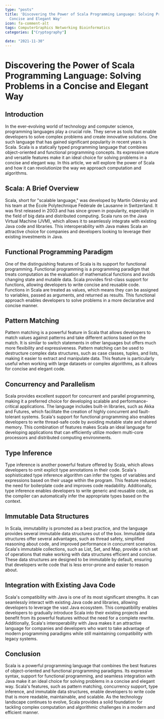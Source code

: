 ```yaml
---
type: "posts"
title: 'Discovering the Power of Scala Programming Language: Solving Problems in a
  Concise and Elegant Way'
icon: fa-comment-alt
tags: ComputerGraphics Networking Bioinformatics
categories: ["Cryptography"]

date: "2021-11-30"
---
```




# Discovering the Power of Scala Programming Language: Solving Problems in a Concise and Elegant Way

## Introduction

In the ever-evolving world of technology and computer science, programming languages play a crucial role. They serve as tools that enable developers to solve complex problems and create innovative solutions. One such language that has gained significant popularity in recent years is Scala. Scala is a statically typed programming language that combines object-oriented and functional programming concepts. Its expressive nature and versatile features make it an ideal choice for solving problems in a concise and elegant way. In this article, we will explore the power of Scala and how it can revolutionize the way we approach computation and algorithms.

## Scala: A Brief Overview

Scala, short for "scalable language," was developed by Martin Odersky and his team at the École Polytechnique Fédérale de Lausanne in Switzerland. It was first released in 2003 and has since grown in popularity, especially in the field of big data and distributed computing. Scala runs on the Java Virtual Machine (JVM), which allows it to seamlessly integrate with existing Java code and libraries. This interoperability with Java makes Scala an attractive choice for companies and developers looking to leverage their existing investments in Java.

## Functional Programming Paradigm

One of the distinguishing features of Scala is its support for functional programming. Functional programming is a programming paradigm that treats computation as the evaluation of mathematical functions and avoids changing state and mutable data. Scala provides first-class support for functions, allowing developers to write concise and reusable code. Functions in Scala are treated as values, which means they can be assigned to variables, passed as arguments, and returned as results. This functional approach enables developers to solve problems in a more declarative and concise manner.

## Pattern Matching

Pattern matching is a powerful feature in Scala that allows developers to match values against patterns and take different actions based on the match. It is similar to switch statements in other languages but offers much more flexibility and expressiveness. Pattern matching can be used to destructure complex data structures, such as case classes, tuples, and lists, making it easier to extract and manipulate data. This feature is particularly useful when working with large datasets or complex algorithms, as it allows for concise and elegant code.

## Concurrency and Parallelism

Scala provides excellent support for concurrent and parallel programming, making it a preferred choice for developing scalable and performance-critical applications. The language includes built-in libraries, such as Akka and Futures, which facilitate the creation of highly concurrent and fault-tolerant systems. Scala's support for functional programming also enables developers to write thread-safe code by avoiding mutable state and shared memory. This combination of features makes Scala an ideal language for developing applications that can efficiently utilize modern multi-core processors and distributed computing environments.

## Type Inference

Type inference is another powerful feature offered by Scala, which allows developers to omit explicit type annotations in their code. Scala's sophisticated type inference algorithm can infer the types of variables and expressions based on their usage within the program. This feature reduces the need for boilerplate code and improves code readability. Additionally, type inference enables developers to write generic and reusable code, as the compiler can automatically infer the appropriate types based on the context.

## Immutable Data Structures

In Scala, immutability is promoted as a best practice, and the language provides several immutable data structures out of the box. Immutable data structures offer several advantages, such as thread safety, simplified reasoning about code, and improved performance in concurrent scenarios. Scala's immutable collections, such as List, Set, and Map, provide a rich set of operations that make working with data structures efficient and concise. These data structures are designed to be immutable by default, ensuring that developers write code that is less error-prone and easier to reason about.

## Integration with Existing Java Code

Scala's compatibility with Java is one of its most significant strengths. It can seamlessly interact with existing Java code and libraries, allowing developers to leverage the vast Java ecosystem. This compatibility enables developers to gradually introduce Scala into their existing projects and benefit from its powerful features without the need for a complete rewrite. Additionally, Scala's interoperability with Java makes it an attractive language for companies and developers who want to take advantage of modern programming paradigms while still maintaining compatibility with legacy systems.

## Conclusion

Scala is a powerful programming language that combines the best features of object-oriented and functional programming paradigms. Its expressive syntax, support for functional programming, and seamless integration with Java make it an ideal choice for solving problems in a concise and elegant way. Scala's features, such as pattern matching, concurrency support, type inference, and immutable data structures, enable developers to write code that is more readable, maintainable, and scalable. As the technology landscape continues to evolve, Scala provides a solid foundation for tackling complex computation and algorithmic challenges in a modern and efficient manner.